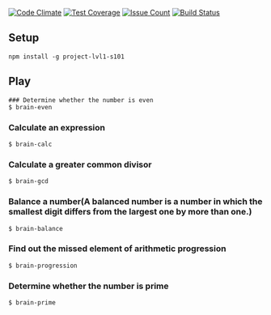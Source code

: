 [![Code Climate](https://codeclimate.com/github/codeclimate/codeclimate/badges/gpa.svg)](https://codeclimate.com/github/codeclimate/codeclimate)
[![Test Coverage](https://codeclimate.com/github/codeclimate/codeclimate/badges/coverage.svg)](https://codeclimate.com/github/codeclimate/codeclimate/coverage)
[![Issue Count](https://codeclimate.com/github/codeclimate/codeclimate/badges/issue_count.svg)](https://codeclimate.com/github/codeclimate/codeclimate)
[![Build Status](https://travis-ci.org/inanutshell86/project-lvl1-s101.svg?branch=master)](https://travis-ci.org/inanutshell86/project-lvl1-s101)

## Setup

```
npm install -g project-lvl1-s101
```

## Play
```
### Determine whether the number is even
$ brain-even
```


### Calculate an expression
```
$ brain-calc
```


### Calculate a greater common divisor
```
$ brain-gcd
```

### Balance a number(A balanced number is a number in which the smallest digit differs from the largest one by more than one.)
```
$ brain-balance
```


### Find out the missed element of arithmetic progression
```
$ brain-progression
```


### Determine whether the number is prime
```
$ brain-prime
```
